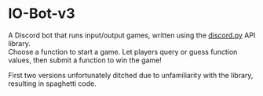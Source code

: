 # IO-Bot-v3

A Discord bot that runs input/output games, written using the [discord.py](https://discordpy.readthedocs.io/en/stable/) API library. \
Choose a function to start a game. Let players query or guess function values, then submit a function to win the game!

First two versions unfortunately ditched due to unfamiliarity with the library, resulting in spaghetti code.
